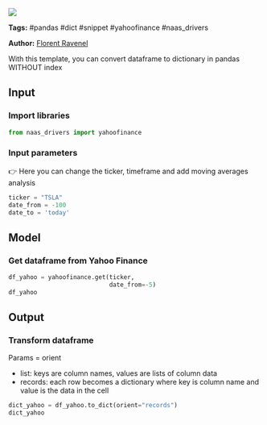 <a href="https://app.naas.ai/user-redirect/naas/downloader?url=https://raw.githubusercontent.com/jupyter-naas/awesome-notebooks/master/Pandas/Pandas_Transform_dataframe_to_dict.ipynb" target="_parent"><img src="https://naasai-public.s3.eu-west-3.amazonaws.com/open_in_naas.svg"/></a>

**Tags:** #pandas #dict #snippet #yahoofinance #naas_drivers 

**Author:** [Florent Ravenel](https://www.linkedin.com/in/florent-ravenel/)

With this template, you can convert dataframe to dictionary in pandas WITHOUT index

## Input

### Import libraries


```python
from naas_drivers import yahoofinance
```

### Input parameters
👉 Here you can change the ticker, timeframe and add moving averages analysis


```python
ticker = "TSLA"
date_from = -100
date_to = 'today'
```

## Model

### Get dataframe from Yahoo Finance


```python
df_yahoo = yahoofinance.get(ticker,
                            date_from=-5)
df_yahoo
```

## Output

### Transform dataframe
Params = orient
- list: keys are column names, values are lists of column data
- records: each row becomes a dictionary where key is column name and value is the data in the cell


```python
dict_yahoo = df_yahoo.to_dict(orient="records")
dict_yahoo
```
